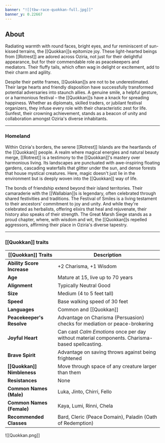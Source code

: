```yaml
---
banner: "![[tbw-race-quokkan-full.jpg]]"
banner_y: 0.22667
---
```

## About

Radiating warmth with round faces, bright eyes, and fur reminiscent of sun-kissed terrains, the [[Quokkan]]s epitomize joy. These light-hearted beings from [[Rotrest]] are adored across Oziria, not just for their delightful appearance, but for their commendable role as peacekeepers and mediators. Their fluffy tails, which often wag in delight or excitement, add to their charm and agility.

Despite their petite frames, [[Quokkan]]s are not to be underestimated. Their large hearts and friendly disposition have successfully transformed potential adversaries into staunch allies. A genuine smile, a helpful gesture, or a harmonious festival – the [[Quokkan]]s have a knack for spreading happiness. Whether as diplomats, skilled traders, or jubilant festival organizers, they infuse every role with their characteristic zest for life. Sunfest, their crowning achievement, stands as a beacon of unity and collaboration amongst Oziria's diverse inhabitants.

-----
### Homeland

Within Oziria's borders, the serene [[Rotrest]] Islands are the heartlands of the [[Quokkan]] people. A realm where magical energies and natural beauty merge, [[Rotrest]] is a testimony to the [[Quokkan]]'s mastery over harmonious living. Its landscapes are punctuated with awe-inspiring floating gardens, cascading waterfalls that glitter under the sun, and dense forests that house mystical creatures. Here, magic doesn't just lie in the environment but is deeply woven into the [[Quokkan]] way of life.

The bonds of friendship extend beyond their island territories. Their camaraderie with the [[Wallabian]]s is legendary, often celebrated through shared festivities and traditions. The Festival of Smiles is a living testament to their ancestors' commitment to joy and unity. And while they're celebrated as herbalists, offering elixirs that heal and rejuvenate, their history also speaks of their strength. The Great Marsh Siege stands as a proud chapter, where, with wisdom and wit, the [[Quokkan]]s repelled aggressors, affirming their place in Oziria's diverse tapestry.

-----
### [[Quokkan]] traits

| **[[Quokkan]] Traits**         | **Description**                                                                                 |
| -------------------------- | ----------------------------------------------------------------------------------------------- |
| **Ability Score Increase** | +2 Charisma, +1 Wisdom                                                                          |
| **Age**                    | Mature at 15, live up to 70 years                                                               |
| **Alignment**              | Typically Neutral Good                                                                          |
| **Size**                   | Medium (4 to 5 feet tall)                                                                       |
| **Speed**                  | Base walking speed of 30 feet                                                                   |
| **Languages**              | Common and [[Quokkan]]                                                                              |
| **Peacekeeper's Resolve**  | Advantage on Charisma (Persuasion) checks for mediation or peace-brokering                      |
| **Joyful Heart**           | Can cast _Calm Emotions_ once per day without material components. Charisma-based spellcasting. |
| **Brave Spirit**           | Advantage on saving throws against being frightened                                             |
| **[[Quokkan]] Nimbleness**     | Move through space of any creature larger than them                                             |
| **Resistances**            | None                                                                                            |
| **Common Names (Male)**    | Luka, Jinto, Chirri, Fello                                                                      |
| **Common Names (Female)**  | Kaya, Lumi, Rinni, Chela                                                                        |
| **Recommended Classes**    | Bard, Cleric (Peace Domain), Paladin (Oath of Redemption)                                       |

![[Quokkan.png]]
